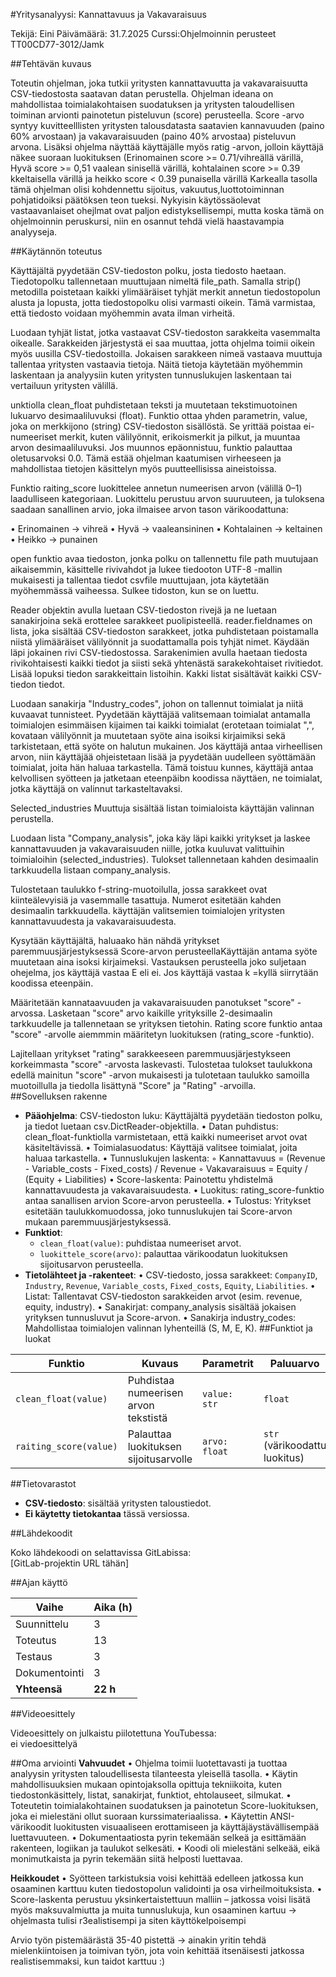 #Yritysanalyysi: Kannattavuus ja Vakavaraisuus

Tekijä: Eini 
Päivämäärä: 31.7.2025
Curssi:Ohjelmoinnin perusteet TT00CD77-3012/Jamk


##Tehtävän kuvaus

Toteutin ohjelman, joka tutkii yritysten kannattavuutta ja vakavaraisuutta CSV-tiedostosta saatavan datan perustella. 
Ohjelman ideana on  mahdollistaa toimialakohtaisen suodatuksen ja yritysten taloudellisen toiminan arvionti painotetun pisteluvun (score) perusteella.
Score -arvo syntyy kuvitteelllisten yritysten talousdatasta saatavien kannavuuden (paino 60% arvostaan) ja vakavaraisuuden (paino 40% arvostaa) pisteluvun arvona.
Lisäksi ohjelma näyttää käyttäjälle myös ratig -arvon, jolloin käyttäjä näkee suoraan luokituksen (Erinomainen score >= 0.71/vihreällä värillä,
Hyvä score >= 0,51 vaalean sinisellä värillä, kohtalainen score >= 0.39 kkeltaisella värillä ja heikko  score < 0.39 punaisella värillä
Karkealla tasolla tämä ohjelman olisi kohdennettu sijoitus, vakuutus,luottotoiminnan pohjatidoiksi päätöksen teon tueksi.
Nykyisin käytössäolevat vastaavanlaiset ohejlmat ovat paljon edistyksellisempi, mutta koska tämä on ohjelmoinnin peruskursi, niin en osannut tehdä vielä
haastavampia analyyseja.

##Käytännön toteutus

Käyttäjältä pyydetään CSV-tiedoston polku, josta tiedosto haetaan. Tiedotopolku tallennetaan muuttujaan nimeltä file_path.
Samalla strip() metodilla poistetaan kaikki ylimääräiset tyhjät merkit annetun tiedostopolun alusta ja lopusta, jotta tiedostopolku olisi varmasti oikein.
Tämä varmistaa, että tiedosto voidaan myöhemmin avata ilman virheitä.

Luodaan tyhjät listat, jotka vastaavat CSV-tiedoston sarakkeita vasemmalta oikealle. Sarakkeiden järjestystä ei saa muuttaa, jotta ohjelma toimii oikein myös 
uusilla CSV-tiedostoilla. Jokaisen sarakkeen nimeä vastaava muuttuja tallentaa yritysten vastaavia tietoja.
Näitä tietoja käytetään myöhemmin laskentaan ja analyysiin kuten yritysten tunnuslukujen laskentaan tai vertailuun yritysten välillä.

unktiolla clean_float puhdistetaan teksti ja muutetaan tekstimuotoinen lukuarvo desimaaliluvuksi (float).
Funktio ottaa yhden parametrin, value, joka on merkkijono (string) CSV-tiedoston sisällöstä.
Se yrittää poistaa ei-numeeriset merkit, kuten välilyönnit, erikoismerkit ja pilkut, ja muuntaa arvon desimaaliluvuksi.
Jos muunnos epäonnistuu, funktio palauttaa oletusarvoksi 0.0.
Tämä estää ohjelman kaatumisen virheeseen ja mahdollistaa tietojen käsittelyn myös puutteellisissa aineistoissa.

Funktio raiting_score luokittelee annetun numeerisen arvon (välillä 0–1) laadulliseen kategoriaan. Luokittelu perustuu arvon suuruuteen, ja 
tuloksena saadaan sanallinen arvio, joka ilmaisee arvon tason värikoodattuna:

•  Erinomainen → vihreä
•  Hyvä → vaaleansininen
•  Kohtalainen → keltainen
•  Heikko → punainen

open funktio avaa tiedoston, jonka polku on tallennettu file path muutujaan aikaisemmin, käsittelle rivivahdot ja lukee tiedooton UTF-8 -mallin mukaisesti ja
tallentaa tiedot csvfile muuttujaan, jota käytetään myöhemmässä vaiheessa. Sulkee tidoston, kun se on luettu.

Reader objektin avulla luetaan CSV-tiedoston rivejä ja ne luetaan sanakirjoina sekä erottelee sarakkeet puolipisteellä. 
reader.fieldnames on lista, joka sisältää CSV-tiedoston sarakkeet, jotka puhdistetaan poistamalla niistä ylimääräiset välilyönnit ja suodattamalla pois tyhjät nimet.
Käydään läpi jokainen rivi CSV-tiedostossa. Sarakenimien avulla haetaan tiedosta rivikohtaisesti kaikki tiedot ja siisti sekä yhtenästä sarakekohtaiset rivitiedot. Lisää lopuksi tiedon sarakkeittain listoihin. 
Kakki listat sisältävät kaikki CSV-tiedon tiedot. 
 
Luodaan sanakirja "Industry_codes", johon on tallennut toimialat ja niitä kuvaavat tunnisteet.
Pyydetään käyttäjää valitsemaan toimialat antamalla toimialojen esimmäisen kijaimen tai kaikki toimialat (erotetaan toimialat ",", kovataan välilyönnit ja muutetaan syöte aina isoiksi kirjaimiksi sekä tarkistetaan, että syöte on halutun mukainen. 
Jos käyttäjä antaa virheellisen arvon, niin käyttäjää ohjeistetaan lisää ja pyydetään uudelleen syöttämään toimialat, joita hän haluaa tarkastella. Tämä toistuu kunnes, käyttäjä antaa kelvollisen syötteen ja jatketaan eteenpäibn koodissa näyttäen,
ne toimialat, jotka käyttäjä on valinnut tarkasteltavaksi.

Selected_industries Muuttuja sisältää listan toimialoista käyttäjän valinnan perustella.

Luodaan lista "Company_analysis", joka käy läpi kaikki yritykset ja laskee kannattavuuden ja vakavaraisuuden niille, jotka kuuluvat valittuihin toimialoihin (selected_industries).
Tulokset tallennetaan kahden desimaalin tarkkuudella listaan company_analysis.

Tulostetaan taulukko f-string-muotoilulla, jossa sarakkeet ovat kiinteälevyisiä ja vasemmalle tasattuja. Numerot esitetään kahden desimaalin tarkkuudella. käyttäjän valitsemien toimialojen yritysten kannattavuudesta ja vakavaraisuudesta.

Kysytään käyttäjältä, haluaako hän nähdä yritykset paremmuusjärjestyksessä Score-arvon perusteellaKäyttäjän antama syöte muutetaan aina isoksi kirjaimeksi. Vastauksen perusteella joko suljetaan ohejelma, 
jos käyttäjä vastaa E eli ei. Jos käyttäjä vastaa k =kyllä siirrytään koodissa eteenpäin.

Määritetään kannataavuuden ja vakavaraisuuden panotukset "score" -arvossa. Lasketaan "score" arvo kaikille yrityksille 2-desimaalin tarkkuudelle ja tallennetaan se yrityksen tietohin. 
Rating score funktio antaa "score" -arvolle aiemmmin määritetyn luokituksen (rating_score -funktio).

Lajitellaan yritykset "rating" sarakkeeseen paremmuusjärjestykseen korkeimmasta "score" -arvosta laskevasti. Tulostetaa tulokset taulukkona edellä mainitun "score" -arvon mukaisesti ja tulotetaan taulukko samoilla muotoillulla ja tiedolla lisättynä "Score" ja "Rating" -arvoilla.  
##Sovelluksen rakenne

- **Pääohjelma**: 
  CSV-tiedoston luku: Käyttäjältä pyydetään tiedoston polku, ja tiedot luetaan csv.DictReader-objektilla.
•  Datan puhdistus: clean_float-funktiolla varmistetaan, että kaikki numeeriset arvot ovat käsiteltävissä.
•  Toimialasuodatus: Käyttäjä valitsee toimialat, joita haluaa tarkastella.
•  Tunnuslukujen laskenta:
    ◦  Kannattavuus = (Revenue - Variable_costs - Fixed_costs) / Revenue
    ◦  Vakavaraisuus = Equity / (Equity + Liabilities)
•  Score-laskenta: Painotettu yhdistelmä kannattavuudesta ja vakavaraisuudesta.
•  Luokitus: rating_score-funktio antaa sanallisen arvion Score-arvon perusteella.
•  Tulostus: Yritykset esitetään taulukkomuodossa, joko tunnuslukujen tai Score-arvon mukaan paremmuusjärjestyksessä.
- **Funktiot**:
  - `clean_float(value)`: puhdistaa numeeriset arvot.
  - `luokittele_score(arvo)`: palauttaa värikoodatun luokituksen sijoitusarvon perusteella.
- **Tietolähteet ja -rakenteet**: 
•  CSV-tiedosto, jossa sarakkeet: `CompanyID`, `Industry`, `Revenue`, `Variable_costs`, `Fixed_costs`, `Equity`, `Liabilities`.
•  Listat: Tallentavat CSV-tiedoston sarakkeiden arvot (esim. revenue, equity, industry).
•  Sanakirjat: company_analysis sisältää jokaisen yrityksen tunnusluvut ja Score-arvon.
•  Sanakirja industry_codes: Mahdollistaa toimialojen valinnan lyhenteillä (S, M, E, K).
##Funktiot ja luokat

| Funktio | Kuvaus | Parametrit | Paluuarvo |
|--------|--------|------------|-----------|
| `clean_float(value)` | Puhdistaa numeerisen arvon tekstistä | `value: str` | `float` |
| `raiting_score(value)` | Palauttaa luokituksen sijoitusarvolle | `arvo: float` | `str` (värikoodattu luokitus) |

##Tietovarastot

- **CSV-tiedosto**: sisältää yritysten taloustiedot.
- **Ei käytetty tietokantaa** tässä versiossa.

##Lähdekoodit

Koko lähdekoodi on selattavissa GitLabissa:  
[GitLab-projektin URL tähän]

##Ajan käyttö

| Vaihe | Aika (h) |
|------|----------|
| Suunnittelu | 3 |
| Toteutus | 13|
| Testaus | 3 |
| Dokumentointi | 3 |
| **Yhteensä** | **22 h** |

##Videoesittely

Videoesittely on julkaistu piilotettuna YouTubessa:  
ei viedoesittelyä


##Oma arviointi
**Vahvuudet**
•  Ohjelma toimii luotettavasti ja tuottaa analyysin yritysten taloudellisesta tilanteesta yleisellä tasolla.
•  Käytin mahdollisuuksien mukaan opintojaksolla opittuja tekniikoita, kuten tiedostonkäsittely, listat, sanakirjat, funktiot, ehtolauseet, silmukat.
•  Toteutetin toimialakohtainen suodatuksen ja painotetun Score-luokituksen, joka ei mielestäni ollut suoraan kurssimateriaalissa.
•  Käytettin ANSI-värikoodit luokitusten visuaaliseen erottamiseen ja käyttäjäystävällisempää luettavuuteen.
•  Dokumentaatiosta pyrin tekemään selkeä ja esittämään rakenteen, logiikan ja taulukot selkesäti.
•  Koodi oli mielestäni selkeää, eikä monimutkaista ja pyrin tekemään siitä helposti luettavaa.

**Heikkoudet**
•  Syötteen tarkistuksia voisi kehittää edelleen jatkossa kun osaaminen karttuu kuten tiedostopolun validointi ja  osa virheilmoituksista.
•  Score-laskenta perustuu yksinkertaistettuun malliin – jatkossa voisi lisätä myös maksuvalmiutta ja muita tunnuslukuja, kun osaaminen kartuu -> ohjelmasta
   tulisi r3ealistisempi ja siten käyttökelpoisempi

Arvio työn pistemäärästä 35-40 pistettä -> ainakin yritin tehdä mielenkiintoisen ja toimivan työn, jota voin kehittää itsenäisesti jatkossa realistisemmaksi, kun taidot karttuu :)






